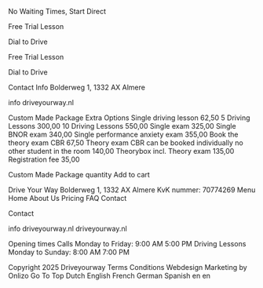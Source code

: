 No Waiting Times, Start Direct

Free Trial Lesson

 Dial to Drive

Free Trial Lesson

 Dial to Drive

 Contact Info
 Bolderweg 1, 1332 AX Almere

 info driveyourway.nl

 Custom Made Package
 Extra Options
 Single driving lesson 62,50
 5 Driving Lessons 300,00
 10 Driving Lessons 550,00
 Single exam 325,00
 Single BNOR exam 340,00
 Single performance anxiety exam 355,00
 Book the theory exam CBR 67,50
 Theory exam CBR can be booked individually no other student in the room 140,00
 Theorybox incl. Theory exam 135,00
 Registration fee 35,00

Custom Made Package quantity
Add to cart

Drive Your Way Bolderweg 1, 1332 AX Almere KvK nummer: 70774269 
 Menu
 Home 
 About Us 
 Pricing 
 FAQ 
 Contact 

 Contact

 info driveyourway.nl
 driveyourway.nl 

 Opening times
 Calls
 Monday to Friday: 9:00 AM 5:00 PM
 Driving Lessons
 Monday to Sunday: 8:00 AM 7:00 PM

 Copyright 2025 Driveyourway Terms Conditions Webdesign Marketing by Onlizo
Go To Top
 Dutch English French German Spanish
en en
